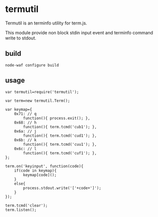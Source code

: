 # termutil

Termutil is an terminfo utility for term.js.

This module provide non block stdin input event 
and terminfo command write to stdout.

## build

    node-waf configure build

## usage

    var termutil=require('termutil');
    
    var term=new termutil.Term();
    
    var keymap={
        0x71: // q
            function(){ process.exit(); },
        0x68: // h
            function(){ term.tcmd('cub1'); },
        0x6a: // j
            function(){ term.tcmd('cud1'); },
        0x6b: // k
            function(){ term.tcmd('cuu1'); },
        0x6c: // l
            function(){ term.tcmd('cuf1'); },
    };
    
    term.on('keyinput', function(code){
        if(code in keymap){
            keymap[code]();
        }
        else{
            process.stdout.write('['+code+']');
        }
    });
    
    term.tcmd('clear');
    term.listen();
